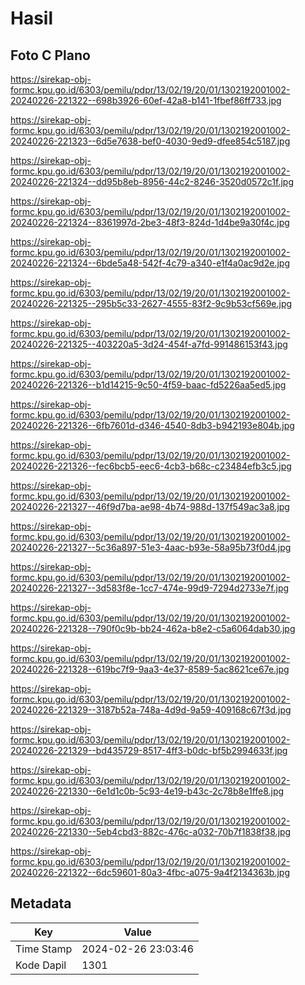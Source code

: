 # Hasil

## Foto C Plano

https://sirekap-obj-formc.kpu.go.id/6303/pemilu/pdpr/13/02/19/20/01/1302192001002-20240226-221322--698b3926-60ef-42a8-b141-1fbef86ff733.jpg

https://sirekap-obj-formc.kpu.go.id/6303/pemilu/pdpr/13/02/19/20/01/1302192001002-20240226-221323--6d5e7638-bef0-4030-9ed9-dfee854c5187.jpg

https://sirekap-obj-formc.kpu.go.id/6303/pemilu/pdpr/13/02/19/20/01/1302192001002-20240226-221324--dd95b8eb-8956-44c2-8246-3520d0572c1f.jpg

https://sirekap-obj-formc.kpu.go.id/6303/pemilu/pdpr/13/02/19/20/01/1302192001002-20240226-221324--8361997d-2be3-48f3-824d-1d4be9a30f4c.jpg

https://sirekap-obj-formc.kpu.go.id/6303/pemilu/pdpr/13/02/19/20/01/1302192001002-20240226-221324--6bde5a48-542f-4c79-a340-e1f4a0ac9d2e.jpg

https://sirekap-obj-formc.kpu.go.id/6303/pemilu/pdpr/13/02/19/20/01/1302192001002-20240226-221325--295b5c33-2627-4555-83f2-9c9b53cf569e.jpg

https://sirekap-obj-formc.kpu.go.id/6303/pemilu/pdpr/13/02/19/20/01/1302192001002-20240226-221325--403220a5-3d24-454f-a7fd-991486153f43.jpg

https://sirekap-obj-formc.kpu.go.id/6303/pemilu/pdpr/13/02/19/20/01/1302192001002-20240226-221326--b1d14215-9c50-4f59-baac-fd5226aa5ed5.jpg

https://sirekap-obj-formc.kpu.go.id/6303/pemilu/pdpr/13/02/19/20/01/1302192001002-20240226-221326--6fb7601d-d346-4540-8db3-b942193e804b.jpg

https://sirekap-obj-formc.kpu.go.id/6303/pemilu/pdpr/13/02/19/20/01/1302192001002-20240226-221326--fec6bcb5-eec6-4cb3-b68c-c23484efb3c5.jpg

https://sirekap-obj-formc.kpu.go.id/6303/pemilu/pdpr/13/02/19/20/01/1302192001002-20240226-221327--46f9d7ba-ae98-4b74-988d-137f549ac3a8.jpg

https://sirekap-obj-formc.kpu.go.id/6303/pemilu/pdpr/13/02/19/20/01/1302192001002-20240226-221327--5c36a897-51e3-4aac-b93e-58a95b73f0d4.jpg

https://sirekap-obj-formc.kpu.go.id/6303/pemilu/pdpr/13/02/19/20/01/1302192001002-20240226-221327--3d583f8e-1cc7-474e-99d9-7294d2733e7f.jpg

https://sirekap-obj-formc.kpu.go.id/6303/pemilu/pdpr/13/02/19/20/01/1302192001002-20240226-221328--790f0c9b-bb24-462a-b8e2-c5a6064dab30.jpg

https://sirekap-obj-formc.kpu.go.id/6303/pemilu/pdpr/13/02/19/20/01/1302192001002-20240226-221328--619bc7f9-9aa3-4e37-8589-5ac8621ce67e.jpg

https://sirekap-obj-formc.kpu.go.id/6303/pemilu/pdpr/13/02/19/20/01/1302192001002-20240226-221329--3187b52a-748a-4d9d-9a59-409168c67f3d.jpg

https://sirekap-obj-formc.kpu.go.id/6303/pemilu/pdpr/13/02/19/20/01/1302192001002-20240226-221329--bd435729-8517-4ff3-b0dc-bf5b2994633f.jpg

https://sirekap-obj-formc.kpu.go.id/6303/pemilu/pdpr/13/02/19/20/01/1302192001002-20240226-221330--6e1d1c0b-5c93-4e19-b43c-2c78b8e1ffe8.jpg

https://sirekap-obj-formc.kpu.go.id/6303/pemilu/pdpr/13/02/19/20/01/1302192001002-20240226-221330--5eb4cbd3-882c-476c-a032-70b7f1838f38.jpg

https://sirekap-obj-formc.kpu.go.id/6303/pemilu/pdpr/13/02/19/20/01/1302192001002-20240226-221322--6dc59601-80a3-4fbc-a075-9a4f2134363b.jpg


## Metadata

| Key        | Value               |
| ---------- | ------------------- |
| Time Stamp | 2024-02-26 23:03:46 |
| Kode Dapil | 1301                |



